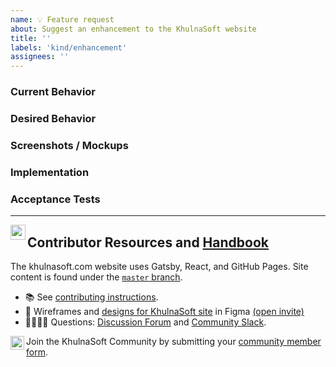 ```yaml
---
name: 💡 Feature request
about: Suggest an enhancement to the KhulnaSoft website
title: ''
labels: 'kind/enhancement'
assignees: ''
---
```

### Current Behavior
<!-- A brief description of what the problem is. (e.g. I need to be able to...) -->

### Desired Behavior
<!-- A brief description of the enhancement. -->

### Screenshots / Mockups
<!-- Add any other context or screenshots about the feature request here. -->

### Implementation
<!-- Specifics on the approach to fulfilling the feature request. -->

### Acceptance Tests
<!-- Stipulations of functional behavior or non-functional items that must be in-place in order for the issue to be closed. -->

---
<img src="https://raw.githubusercontent.com/khulnasoft/khulnasoft/master/.github/assets/images/khulnasoft/5-light-small.svg" width="24px" align="left" /><h2>Contributor Resources and <a href="https://khulnasoft.com/community/handbook">Handbook</a></h2>

The khulnasoft.com website uses Gatsby, React, and GitHub Pages. Site content is found under the [`master` branch](https://github.com/khulnasoft/khulnasoft/tree/master).
- 📚 See [contributing instructions](https://github.com/khulnasoft/khulnasoft/blob/master/CONTRIBUTING.md).
-  🎨 Wireframes and [designs for KhulnaSoft site](https://www.figma.com/file/5ZwEkSJwUPitURD59YHMEN/KhulnaSoft-Designs) in Figma [(open invite)](https://www.figma.com/team_invite/redeem/qJy1c95qirjgWQODApilR9)
- 🙋🏾🙋🏼 Questions: [Discussion Forum](https://discuss.khulnasoft.com) and [Community Slack](https://slack.khulnasoft.com).

<img src="https://raw.githubusercontent.com/khulnasoft/khulnasoft/master/.github/assets/images/buttons/community.webp" height="22px" align="left" />Join the KhulnaSoft Community by submitting your [community member form](https://khulnasoft.com/newcomer).
